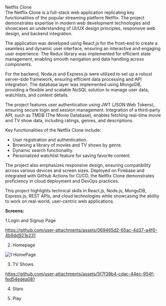 Netflix Clone  
The Netflix Clone is a full-stack web application replicating key functionalities of the popular streaming platform Netflix. The project demonstrates expertise in modern web development technologies and showcases an understanding of UI/UX design principles, responsive web design, and backend integration.

The application was developed using React.js for the front-end to create a seamless and dynamic user interface, ensuring an interactive and engaging user experience. The Redux library was implemented for efficient state management, enabling smooth navigation and data handling across components.

For the backend, Node.js and Express.js were utilized to set up a robust server-side framework, ensuring efficient data processing and API integration. The database layer was implemented using MongoDB, providing a flexible and scalable NoSQL solution to manage user data, watchlists, and content details.

The project features user authentication using JWT (JSON Web Tokens), ensuring secure login and session management. Integration of a third-party API, such as TMDB (The Movie Database), enables fetching real-time movie and TV show data, including ratings, genres, and descriptions.

Key functionalities of the Netflix Clone include:  
- User registration and authentication.  
- Browsing a library of movies and TV shows by genre.  
- Dynamic search functionality.  
- Personalized watchlist feature for saving favorite content.  

The project also emphasizes responsive design, ensuring compatibility across various devices and screen sizes. Deployed on Firebase and integrated with GitHub Actions for CI/CD, the Netflix Clone demonstrates proficiency in cloud deployment and DevOps practices.

This project highlights technical skills in React.js, Node.js, MongoDB, Express.js, REST APIs, and cloud technologies while showcasing the ability to work on real-world, user-centric web applications.

**Screens:**

1.Login and Signup Page


https://github.com/user-attachments/assets/069465d2-65ac-4d37-a4f0-4b9dd921e231


2. Homepage

![1 HomePage](https://github.com/user-attachments/assets/563807d9-fc22-4c50-afce-ef65cee713b8)


3. TV Shows


https://github.com/user-attachments/assets/5f7f39b4-cdac-44ec-954f-fed54edea081



4. Stars




5. Play 
